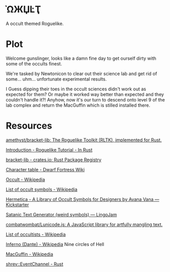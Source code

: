 # ῺЖЏĿҬ

A occult themed Roguelike.

# Plot

Welcome gunslinger, looks like a damn fine day to get ourself dirty with some of the occults finest.

We're tasked by Newtonicon to clear out their science lab and get rid of some... uhm... unfortunate experimental results.

I Guess dipping their toes in the occult sciences didn't work out as expected for them?
Or maybe it worked way better than expected and they couldn't handle it?! Anyhow, now it's our turn to descend onto level 9 of the lab complex and return the MacGuffin which is stilled installed there.

# Resources

[amethyst/bracket-lib: The Roguelike Toolkit (RLTK), implemented for Rust.](https://github.com/amethyst/bracket-lib)

[Introduction - Roguelike Tutorial - In Rust](https://bfnightly.bracketproductions.com/rustbook/)

[bracket-lib - crates.io: Rust Package Registry](https://crates.io/crates/bracket-lib)

[Character table - Dwarf Fortress Wiki](http://dwarffortresswiki.org/index.php/Character_table)

[Occult - Wikipedia](https://en.wikipedia.org/wiki/Occult)

[List of occult symbols - Wikipedia](https://en.wikipedia.org/wiki/List_of_occult_symbols)

[Hermetica - A Library of Occult Symbols for Designers by Avana Vana — Kickstarter](https://www.kickstarter.com/projects/1319054093/hermetica-a-library-of-occult-symbols-for-designer)

[Satanic Text Generator (weird symbols) ― LingoJam](https://lingojam.com/SatanicTextGenerator)

[combatwombat/Lunicode.js: A JavaScript library for artfully mangling text.](https://github.com/combatwombat/Lunicode.js)

[List of occultists - Wikipedia](https://en.wikipedia.org/wiki/List_of_occultists#17th-century)

[Inferno (Dante) - Wikipedia](https://en.wikipedia.org/wiki/Inferno_(Dante))
Nine circles of Hell

[MacGuffin - Wikipedia](https://en.wikipedia.org/wiki/MacGuffin)

[shrev::EventChannel - Rust](https://docs.rs/shrev/1.1.1/shrev/struct.EventChannel.html)
